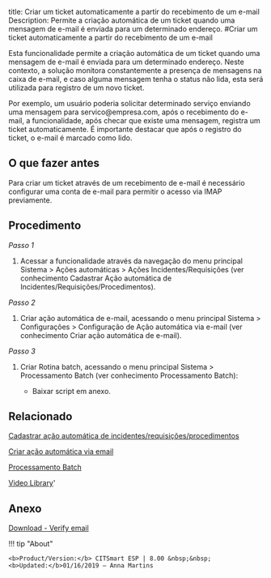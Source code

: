 title: Criar um ticket automaticamente a partir do recebimento de um e-mail
Description: Permite a criação automática de um ticket quando uma mensagem de e-mail é enviada para um determinado endereço.
#Criar um ticket automaticamente a partir do recebimento de um e-mail

Esta funcionalidade permite a criação automática de um ticket quando uma
mensagem de e-mail é enviada para um determinado endereço. Neste contexto, a
solução monitora constantemente a presença de mensagens na caixa de e-mail, e
caso alguma mensagem tenha o status não lida, esta será utilizada para registro
de um novo ticket.

Por exemplo, um usuário poderia solicitar determinado serviço enviando uma
mensagem para servico\@empresa.com, após o recebimento do e-mail, a
funcionalidade, após checar que existe uma mensagem, registra um ticket
automaticamente. É importante destacar que após o registro do ticket, o e-mail é
marcado como lido.

O que fazer antes
---------

Para criar um ticket através de um recebimento de e-mail é necessário configurar
uma conta de e-mail para permitir o acesso via IMAP previamente.

Procedimento
----------

*Passo 1*

1.  Acessar a funcionalidade através da navegação do menu principal Sistema \>
    Ações automáticas \> Ações Incidentes/Requisições (ver conhecimento
    Cadastrar Ação automática de Incidentes/Requisições/Procedimentos).

*Passo 2*

1.  Criar ação automática de e-mail, acessando o menu principal Sistema \>
    Configurações \> Configuração de Ação automática via e-mail (ver
    conhecimento Criar ação automática de e-mail).

*Passo 3*

1.  Criar Rotina batch, acessando o menu principal Sistema \> Processamento
    Batch (ver conhecimento Processamento Batch):

    -   Baixar script em anexo.


Relacionado
-------

[Cadastrar ação automática de incidentes/requisições/procedimentos](/pt-br/citsmart-esp-8/additional-features/automation-of-operation/configuration/register-automatic-actions-incident-request-procedure.html)

[Criar ação automática via email](/pt-br/citsmart-esp-8/platform-administration/configuring-automatic-actions/email-create-automatic-action-via-email.html)

[Processamento Batch](/pt-br/citsmart-esp-8/platform-administration/configuring-automatic-actions/batch-batch-processing.html)


<i class='fa fa-youtube-play  fa-2x' style='color:#97ce17;vertical-align: middle;'> </i> [Video Library](https://www.youtube.com/playlist?list=PLB5qK2uzf2RN9wA1DbVHEot2QD2gW8_jq)'

Anexo
------------
[Download - Verify email][1]


!!! tip "About"

    <b>Product/Version:</b> CITSmart ESP | 8.00 &nbsp;&nbsp;
    <b>Updated:</b>01/16/2019 – Anna Martins
    
[1]:/pt-br/citsmart-esp-8/processes/tickets/configuration/images/verify-email.docx
  

